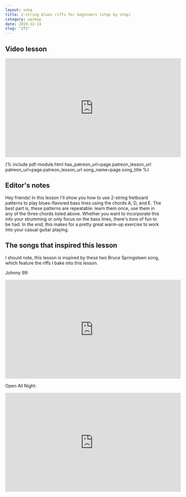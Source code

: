 ```yaml
---
layout: song
title: 2-string blues riffs for beginners (step by step)
category: warmup
date: 2019-12-14
slug: "271"
---
```


<!-- patreon_lesson_available: true
patreon_lesson_url: https://www.patreon.com/posts/32143542 -->

## Video lesson

<iframe width="560" height="315" src="https://www.youtube.com/embed/L79PhAraOOI?showinfo=0" frameborder="0" allowfullscreen></iframe>

{% include pdf-module.html has_patreon_url=page.patreon_lesson_url patreon_url=page.patreon_lesson_url song_name=page.song_title %}

## Editor's notes

Hey friends! In this lesson I'll show you how to use 2-string fretboard patterns to play blues-flavored bass lines using the chords A, D, and E. The best part is, these patterns are repeatable: learn them once, use them in any of the three chords listed above. Whether you want to incorporate this into your strumming or only focus on the bass lines, there's tons of fun to be had. In the end, this makes for a pretty great warm-up exercise to work into your casual guitar playing.

## The songs that inspired this lesson

I should note, this lesson is inspired by these two Bruce Springsteen song, which feature the riffs I bake into this lesson.

Johnny 99:

<iframe width="560" height="315" src="https://www.youtube.com/embed/OAjhHbtZyQU?showinfo=0" frameborder="0" allowfullscreen></iframe>

Open All Night:

<iframe width="560" height="315" src="https://www.youtube.com/embed/wY8e4IMxsVs?showinfo=0" frameborder="0" allowfullscreen></iframe>
